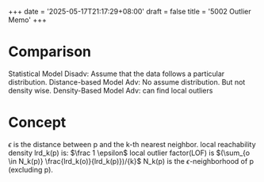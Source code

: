 +++
date = '2025-05-17T21:17:29+08:00'
draft = false 
title = '5002 Outlier Memo'
+++
# Comparison
Statistical Model Disadv: Assume that the data follows a particular distribution.
Distance-based Model Adv: No assume distribution. But not density wise.
Density-Based Model Adv: can find local outliers
# Concept
$\epsilon$ is the distance between p and the k-th nearest neighbor.
local reachability density lrd_k(p) is: $\frac 1 \epsilon$
local outlier factor(LOF) is $(\sum_{o \in N_k(p)} \frac{lrd_k(o)}{lrd_k(p)})/{k}$
N_k(p) is the $\epsilon$-neighborhood of p (excluding p).